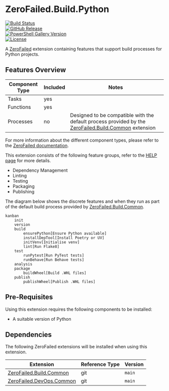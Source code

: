 # ZeroFailed.Build.Python

[![Build Status](https://github.com/zerofailed/ZeroFailed.Build.Python/actions/workflows/build.yml/badge.svg)](https://github.com/zerofailed/ZeroFailed.Build.Python/actions/workflows/build.yml)  
[![GitHub Release](https://img.shields.io/github/release/zerofailed/ZeroFailed.Build.Python.svg)](https://github.com/zerofailed/ZeroFailed.Build.Python/releases)  
[![PowerShell Gallery Version](https://img.shields.io/powershellgallery/v/Endjin.ZeroFailed.Build?color=blue)](https://www.powershellgallery.com/packages/ZeroFailed.Build.Python)  
[![License](https://img.shields.io/github/license/zerofailed/ZeroFailed.Build.Python.svg)](https://github.com/zerofailed/ZeroFailed.Build.Python/blob/main/LICENSE)

A [ZeroFailed](https://github.com/endjin/ZeroFailed) extension containing features that support build processes for Python projects.

## Features Overview

| Component Type | Included | Notes                                                                                                                                                         |
| -------------- | -------- | ------------------------------------------------------------------------------------------------------------------------------------------------------------- |
| Tasks          | yes      |                                                                                                                                                               |
| Functions      | yes      |                                                                                                                                                               |
| Processes      | no       | Designed to be compatible with the default process provided by the [ZeroFailed.Build.Common](https://github.com/zerofailed/ZeroFailed.Build.Common) extension |

For more information about the different component types, please refer to the [ZeroFailed documentation](https://github.com/endjin/ZeroFailed/blob/main/README.md#extensions).

This extension consists of the following feature groups, refer to the [HELP page](./HELP.md) for more details.

- Dependency Management
- Linting
- Testing
- Packaging
- Publishing

The diagram below shows the discrete features and when they run as part of the default build process provided by [ZeroFailed.Build.Common](https://github.com/zerofailed/ZeroFailed.Build.Common).

```mermaid
kanban
    init
    version
    build
        ensurePython[Ensure Python available]
        installDepTool[Install Poetry or UV]
        initVenv[Initialise venv]
        lint[Run Flake8]
    test
        runPytest[Run PyTest tests]
        runBehave[Run Behave tests]
    analysis
    package
        buildWheel[Build .WHL files]
    publish
        publishWheel[Publish .WHL files]
```

## Pre-Requisites

Using this extension requires the following components to be installed:

- A suitable version of Python

## Dependencies

The following ZeroFailed extensions will be installed when using this extension.

| Extension                                                                          | Reference Type | Version |
| ---------------------------------------------------------------------------------- | -------------- | ------- |
| [ZeroFailed.Build.Common](https://github.com/zerofailed/ZeroFailed.Build.Common)   | git            | `main`  |
| [ZeroFailed.DevOps.Common](https://github.com/zerofailed/ZeroFailed.DevOps.Common) | git            | `main`  |
